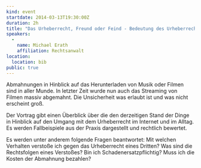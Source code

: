 ```yaml
---
kind: event
startdate: 2014-03-13T19:30:00Z
duration: 2h
title: "Das Urheberrecht, Freund oder Feind - Bedeutung des Urheberrechts im Internet und Alltag"
speakers:
  -
    name: Michael Erath
    affiliation: Rechtsanwalt
location:
  location: bib
public: true
---
```

Abmahnungen in Hinblick auf das Herunterladen von Musik oder Filmen sind
in aller Munde.
In letzter Zeit wurde nun auch das Streaming von Filmen massiv
abgemahnt. Die Unsicherheit
was erlaubt ist und was nicht erscheint groß.

Der Vortrag gibt einen Überblick über die den derzeitigen Stand der
Dinge in Hinblick auf
den Umgang mit dem Urheberrecht im Internet und im Alltag. Es werden
Fallbeispiele
aus der Praxis dargestellt und rechtlich bewertet.

Es werden unter anderem folgende Fragen beantwortet:
Mit welchen Verhalten verstoße ich gegen das Urheberrecht eines Dritten?
Was sind die Rechtsfolgen eines Verstoßes? Bin ich
Schadenersatzpflichtig?
Muss ich die Kosten der Abmahnung bezahlen?

